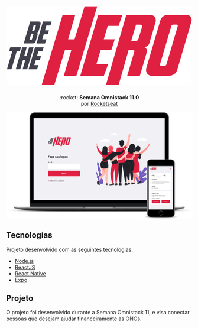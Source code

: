 <h1 align="center">
  <img src="./frontend/src/assets/logo.svg" alt="">
</h1>

<p align="center"> :rocket: <b>Semana Omnistack 11.0</b> <br>por <a href="https://rocketseat.com.br/">Rocketseat</a></p>

<img src=".github/bethehero.png" alt="">

## Tecnologias

Projeto desenvolvido com as seguintes tecnologias:

- [Node.js](https://nodejs.org/en/)
- [ReactJS](https://pt-br.reactjs.org/)
- [React Native](https://reactnative.dev/)
- [Expo](https://expo.io/)

## Projeto

O projeto foi desenvolvido durante a Semana Omnistack 11, e visa conectar pessoas que desejam ajudar financeiramente as ONGs.
